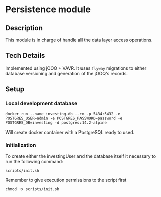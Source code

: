 # Persistence module
## Description 
This module is in charge of handle all the data layer access operations. 

## Tech Details
Implemented using jOOQ + VAVR. It uses `flyway` migrations to either database versioning and generation of the jOOQ's records.

## Setup 

### Local development database

```shell
docker run --name investing-db --rm -p 5434:5432 -e POSTGRES_USER=admin -e POSTGRES_PASSWORD=password -e POSTGRES_DB=investing -d postgres:14.2-alpine 
```
Will create docker container with a PostgreSQL ready to used. 

### Initialization

To create either the investingUser and the database itself it necessary to run the following command: 

```shell
scripts/init.sh
```
Remember to give execution permissions to the script first

```shell
chmod +x scripts/init.sh
```
